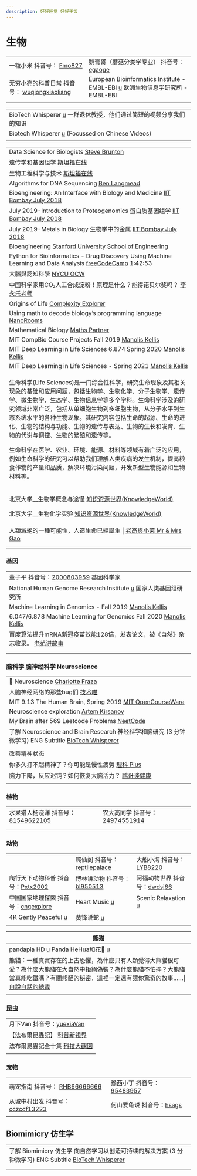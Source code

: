 ```yaml
---
description: 好好睡觉 好好干饭
---
```


# 生物

|                                                                                                                                               |                                                                                                                  |
| --------------------------------------------------------------------------------------------------------------------------------------------- | ---------------------------------------------------------------------------------------------------------------- |
| 一粒小米 抖音号： [Fmo827](https://www.douyin.com/user/MS4wLjABAAAAZhohR1ukACKQcgiJ7\_jAN7vktsGvOqL6hjz8dVhCWw8)                                      | 鹅膏哥（蘑菇分类学专业） 抖音号： [egaoge](https://www.douyin.com/user/MS4wLjABAAAAzrWWaCi4b3dBc\_vNawn-CZIHyE4RBcesCZGEz9Vx29s) |
| 无穷小亮的科普日常 抖音号： [wuqiongxiaoliang](https://www.douyin.com/user/MS4wLjABAAAAt2N8a6NX9fwUXQRUSW2\_neQsQy\_z-LRSM0S3jioc2rmS6bNhhEpq1cGSevx6Ynca) | European Bioinformatics Institute - EMBL-EBI [u](https://www.youtube.com/@EMBL-EBI) 欧洲生物信息学研究所 - EMBL-EBI        |
|                                                                                                                                               |                                                                                                                  |



|                                                                                                       |
| ----------------------------------------------------------------------------------------------------- |
| BioTech Whisperer [u](https://www.youtube.com/@biotechwhisperer) 一群退休教授，他们通过简短的视频分享我们的知识              |
| Biotech Whisperer [u](https://www.youtube.com/@lifesciencemicrolearning) (Focussed on Chinese Videos) |
|                                                                                                       |

|                                                                                                                                                                                                                                                                                                                            |
| -------------------------------------------------------------------------------------------------------------------------------------------------------------------------------------------------------------------------------------------------------------------------------------------------------------------------- |
| Data Science for Biologists [Steve Brunton](https://www.youtube.com/playlist?list=PLMrJAkhIeNNQz4BMoGSsN8cbt8pHlokhV)                                                                                                                                                                                                      |
| 遗传学和基因组学 [斯坦福在线](https://www.youtube.com/playlist?list=PLoROMvodv4rN0tcMQxyR0iaxerZ6Y6cy9)                                                                                                                                                                                                                                 |
| 生物工程科学与技术 [斯坦福在线](https://www.youtube.com/playlist?list=PLoROMvodv4rPUhRLbOce-gTTvo09jvtRy)                                                                                                                                                                                                                                |
| Algorithms for DNA Sequencing [Ben Langmead](https://www.youtube.com/playlist?list=PL2mpR0RYFQsBiCWVJSvVAO3OJ2t7DzoHA)                                                                                                                                                                                                     |
| Bioengineering: An Interface with Biology and Medicine [IIT Bombay July 2018](https://www.youtube.com/playlist?list=PLOzRYVm0a65eyK0Cozdx7wNnCeRiB5RRp)                                                                                                                                                                    |
| July 2019-Introduction to Proteogenomics 蛋白质基因组学 [IIT Bombay July 2018](https://www.youtube.com/playlist?list=PLOzRYVm0a65ejXQYPTNNRNbLmeqzCzsc-)                                                                                                                                                                          |
| July 2019-Metals in Biology 生物学中的金属 [IIT Bombay July 2018](https://www.youtube.com/playlist?list=PLOzRYVm0a65fp1pwefsnmYjWYvtzZ9xy7)                                                                                                                                                                                       |
| Bioengineering [Stanford University School of Engineering](https://www.youtube.com/playlist?list=PLDB35E6C6CA589269)                                                                                                                                                                                                       |
| Python for Bioinformatics - Drug Discovery Using Machine Learning and Data Analysis [freeCodeCamp](https://www.youtube.com/watch?v=jBlTQjcKuaY) 1:42:53                                                                                                                                                                    |
| 大腦與認知科學 [NYCU OCW](https://www.youtube.com/playlist?list=PLj6E8qlqmkFvVm2ygVpkUJRYA4b1zNFq7)                                                                                                                                                                                                                               |
| 中国科学家用CO₂人工合成淀粉！原理是什么？能得诺贝尔奖吗？ [李永乐老师](https://www.youtube.com/watch?v=0i8tqtudhZQ)                                                                                                                                                                                                                                        |
| Origins of Life [Complexity Explorer](https://www.youtube.com/playlist?list=PLF0b3ThojznS5m3hcoV\_JIcsYJiQ7L2\_R)                                                                                                                                                                                                          |
| Using math to decode biology’s programming language [NanoRooms](https://www.youtube.com/watch?v=kbJxl7HU480)                                                                                                                                                                                                               |
| Mathematical Biology [Maths Partner](https://www.youtube.com/playlist?list=PLg5nrpKdkk2ARveVNd\_vhcErk2mRdz6lD)                                                                                                                                                                                                            |
| MIT CompBio Course Projects Fall 2019 [Manolis Kellis](https://www.youtube.com/playlist?list=PLypiXJdtIca7t8r8eBFQ0cde9fnX8abgN)                                                                                                                                                                                           |
| MIT Deep Learning in Life Sciences 6.874 Spring 2020 [Manolis Kellis](https://www.youtube.com/playlist?list=PLypiXJdtIca5ElZMWHl4HMeyle2AzUgVB)                                                                                                                                                                            |
| MIT Deep Learning in Life Sciences - Spring 2021 [Manolis Kellis](https://www.youtube.com/playlist?list=PLypiXJdtIca5sxV7aE3-PS9fYX3vUdIOX)                                                                                                                                                                                |
| <p>生命科学(Life Sciences)是一门综合性科学，研究生命现象及其相关现象的基础和应用问题，包括生物学、生物化学、分子生物学、遗传学、微生物学、生态学、生物信息学等多个学科。生命科学涉及的研究领域非常广泛，包括从单细胞生物到多细胞生物，从分子水平到生态系统水平的各种生物现象。其研究内容包括生命的起源、生命的进化、生物的结构与功能、生物的遗传与表达、生物的生长和发育、生物的代谢与调控、生物的繁殖和遗传等。</p><p>生命科学在医学、农业、环境、能源、材料等领域有着广泛的应用，例如生命科学的研究可以帮助我们理解人类疾病的发生机制，提高粮食作物的产量和品质，解决环境污染问题，开发新型生物能源和生物材料等。</p> |
| <p>北京大学__生物学概念与途径 <a href="https://www.youtube.com/playlist?list=PLoEWjLHPG6Z6rDx4nWwvsuu3iO08d4GvU">知识资源世界(KnowledgeWorld)</a></p><p>北京大学__生物化学实验 <a href="https://www.youtube.com/playlist?list=PLoEWjLHPG6Z7HWfAv3Ug67F2IktHghMeP">知识资源世界(KnowledgeWorld)</a></p>                                                       |
| 人類滅絕的一種可能性，人造生命已經誕生 \| [老高與小茉 Mr & Mrs Gao](https://www.youtube.com/watch?v=sNE2sHjg-XU)                                                                                                                                                                                                                                   |
|                                                                                                                                                                                                                                                                                                                            |
|                                                                                                                                                                                                                                                                                                                            |

### 基因

|                                                                                                                                                  |
| ------------------------------------------------------------------------------------------------------------------------------------------------ |
| 董子平 抖音号：[2000803959](https://www.douyin.com/user/MS4wLjABAAAAE\_NBAlbv4sgLGCKeKINDnrOwcNRxreIgJ1wQXpd355I)   基因科学家                               |
| National Human Genome Research Institute [u](https://www.youtube.com/@genometv) 国家人类基因组研究所                                                       |
| Machine Learning in Genomics - Fall 2019 [Manolis Kellis](https://www.youtube.com/playlist?list=PLypiXJdtIca6U5uQOCHjP9Op3gpa177fK)              |
| 6.047/6.878 Machine Learning for Genomics Fall 2020 [Manolis Kellis](https://www.youtube.com/playlist?list=PLypiXJdtIca6dEYlNoZJwBaz\_\_CdsaoKJ) |
| 百度算法提升mRNA新冠疫苗效能128倍，发表论文，被《自然》杂志收录。 [老范讲故事](https://www.youtube.com/watch?v=fbqw0UA-aPM)                                                        |
|                                                                                                                                                  |
|                                                                                                                                                  |

### 脑科学 脑神经科学 Neuroscience

|                                                                                                                                       |
| ------------------------------------------------------------------------------------------------------------------------------------- |
| 🧠 Neuroscience [Charlotte Fraza](https://www.youtube.com/playlist?list=PLrkJbc1rz5fZOE87k17hgfp3ZEBATBdDi)                           |
| 人脑神经网络的那些bug们 [技术喵](https://www.youtube.com/watch?v=trpBt6Kj8Z4)                                                                      |
| MIT 9.13 The Human Brain, Spring 2019 [MIT OpenCourseWare](https://www.youtube.com/playlist?list=PLUl4u3cNGP60IKRN\_pFptIBxeiMc0MCJP) |
| Neuroscience exploration [Artem Kirsanov](https://www.youtube.com/playlist?list=PLgtmMKe4spCMzkiVa4-eSHVk-N4SC8r9K)                   |
| My Brain after 569 Leetcode Problems [NeetCode](https://www.youtube.com/watch?v=8wysIxzqgPI)                                          |
| 了解 Neuroscience and Brain Research 神经科学和脑研究 (3 分钟微学习) ENG Subtitle [BioTech Whisperer](https://www.youtube.com/watch?v=W2N7\_mfZbIo)  |
|                                                                                                                                       |
| 改善精神状态                                                                                                                                |
| 你多久打不起精神了？你可能是慢性疲勞 [理科 Plus](https://www.youtube.com/watch?v=4PFr7e0GCVU)                                                             |
| 脑力下降，反应迟钝？如何恢复大脑活力？ [鹏哥谈健康](https://www.youtube.com/watch?v=ThBuvQwO6mU)                                                              |
|                                                                                                                                       |

### 植物

|                                                                                                                                     |                                                                                                                                    |   |
| ----------------------------------------------------------------------------------------------------------------------------------- | ---------------------------------------------------------------------------------------------------------------------------------- | - |
| 水果猎人杨晓洋 抖音号：[81549622105](https://www.douyin.com/user/MS4wLjABAAAAvVwfkKT3Fn8soFrqSffBPTcJK83m0nfmxbmgCF8kOPhWsPPoX2OQziJh23lMQ1pf) | 农大高同学 抖音号：[24974551914](https://www.douyin.com/user/MS4wLjABAAAAQ\_VPSLfnLkyeWXxrlf7tIg1BlsLGnNHq8NhehTfT2jMJxspMKJ3Y6md39GNsfV6D) |   |
|                                                                                                                                     |                                                                                                                                    |   |
|                                                                                                                                     |                                                                                                                                    |   |

### 动物

|                                                                                                                                      |                                                                                                               |                                                                                                                                |
| ------------------------------------------------------------------------------------------------------------------------------------ | ------------------------------------------------------------------------------------------------------------- | ------------------------------------------------------------------------------------------------------------------------------ |
|                                                                                                                                      | 爬仙阁 抖音号：[reptilepalace](https://www.douyin.com/user/MS4wLjABAAAABQAZ3gMctHb1CX\_-K1qvW3ns0067SbtKolB7HhyOQZk) | 大船小海 抖音号：[LYB8220](https://www.douyin.com/user/MS4wLjABAAAAwZDwM-0h\_mR6mqXo\_TkySLPvMeHYGopSA819JlKActg)                      |
| 爬行天下动物科普 抖音号：[Pxtx2002](https://www.douyin.com/user/MS4wLjABAAAAgoVN2ITUT\_PtLnpKocS4Mz0mqDopKvKsppTraF50khs)                        | 博林讲动物 抖音号：[bl950513](https://www.douyin.com/user/MS4wLjABAAAAfFogTENxTLF0v0jds52CimFs2NYwvpwa9D-6AcSJ\_nQ)    | 阿福动物世界 抖音号：[dwdsj66](https://www.douyin.com/user/MS4wLjABAAAA2cL6Hi3Em4HUQ-gtgjFBHAYW2Zfdim7BF5Fvp5EN5KMoKn2c-LgTORfPhdAlurZQ) |
| 中国国家地理探索 抖音号：[cngexplore](https://www.douyin.com/user/MS4wLjABAAAAzk9SI\_JMpz5wBSnhXObAODxMmosqfdsOF1XzdwlXXjmoyAHKlT0QAhz6ZAIiIK6K) | Heart Music [u](https://www.youtube.com/channel/UCxKltFsfYsyq6BWQ9evYhTw)                                     | Scenic Relaxation [u](https://www.youtube.com/c/ScenicRelaxationFilms)                                                         |
| 4K Gently Peaceful [u](https://www.youtube.com/@4KGentlyPeaceful)                                                                    | 黄锋说蛇 [u](https://www.youtube.com/@user-huangfeng666)                                                          |                                                                                                                                |
|                                                                                                                                      |                                                                                                               |                                                                                                                                |

| 熊猫                                                                                                                                                |
| ------------------------------------------------------------------------------------------------------------------------------------------------- |
| pandapia HD [u](https://www.youtube.com/@pandapiaHD)   Panda HeHua和花🌸 [u](https://www.youtube.com/@PandaHeHua)                                   |
| 熊貓：一種真實存在的上古恐懼，為什麼只有人類覺得大熊貓很可愛？為什麼大熊貓在大自然中拒絕偽裝？為什麼熊貓不怕摔？大熊貓當真能吃鐵嗎？有關熊貓的秘密，這裡一定還有讓你驚奇的故事……\|[自說自話的總裁](https://www.youtube.com/watch?v=Q2IWe4zjURQ) |
|                                                                                                                                                   |

### 昆虫

|                                                                                                                                   |
| --------------------------------------------------------------------------------------------------------------------------------- |
| 月下Van 抖音号：[yuexiaVan](https://www.douyin.com/user/MS4wLjABAAAA-07iEIcWJ5uHYpFoPFLd1i605ZfrHYUUcSXc8dek9PYfJgnr\_SKjCSKpmb\_QbvDx) |
| 【法布爾昆蟲記】 [科普新視界](https://www.youtube.com/playlist?list=PLusCirAamNzG1V5YeAQfsKqCfdqBi0UrB)                                        |
| 法布爾昆蟲記全十集 [科技大觀園](https://www.youtube.com/playlist?list=PLBuQVUs7G\_zhpwuwVuZXbKTdWMtnmuhCS)                                      |
|                                                                                                                                   |

### 宠物

|                                                                                                                                    |                                                                                                          |
| ---------------------------------------------------------------------------------------------------------------------------------- | -------------------------------------------------------------------------------------------------------- |
| 萌宠指南  抖音号： [RHB66666666](https://www.douyin.com/user/MS4wLjABAAAAXuuG4sLLmJAu6uUBAApRtLLHgakH2e813Hkqs1QXlSg)                      | 豫西小丁 抖音号：[95483957](https://www.douyin.com/user/MS4wLjABAAAApXxfOBJPo-iatSMng6rRvdXXD03rAZjJhWasdNvUfOA) |
| 从城中村出发 抖音号：[cczccf13223](https://www.douyin.com/user/MS4wLjABAAAAdWQlUU6bYLzU2IWq7zWh2QHQNd1CvRVAGGq8EmKj4lFyIbKHlCW9UiPMk5iXjuiT) | 何山爱龟说 抖音号：[hsags](https://www.douyin.com/user/MS4wLjABAAAATpZGUrvlHNwNO2tTjoU9UYdOO2LaxV6r5kZsuXEOvl8)   |
|                                                                                                                                    |                                                                                                          |

## Biomimicry 仿生学

|                                                                                                                            |
| -------------------------------------------------------------------------------------------------------------------------- |
| 了解 Biomimicry 仿生学 向自然学习以创造可持续的解决方案 (3 分钟微学习) ENG Subtitle [BioTech Whisperer](https://www.youtube.com/watch?v=r8wtRyEoniI) |
|                                                                                                                            |
|                                                                                                                            |







